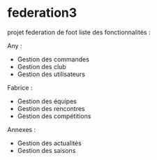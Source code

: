 # federation3
projet federation de foot
liste des fonctionnalités : 


Any : 
- Gestion des commandes 
- Gestion des club
- Gestion des utilisateurs 

Fabrice :
 - Gestion des équipes
 - Gestion des rencontres
 - Gestion des compétitions
 
 Annexes :
  - Gestion des actualités
  - Gestion des saisons

